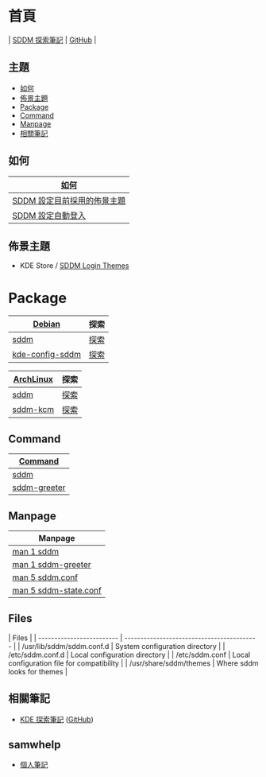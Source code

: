 

# 首頁

| [SDDM 探索筆記](https://samwhelp.github.io/note-about-sddm/) | [GitHub](https://github.com/samwhelp/note-about-sddm) |


## 主題

* [如何](#如何)
* [佈景主題](#佈景主題)
* [Package](#package)
* [Command](#command)
* [Manpage](#manpage)
* [相關筆記](#相關筆記)


## 如何

| [如何](https://samwhelp.github.io/note-about-sddm/read/howto.html) |
| --- |
| [SDDM 設定目前採用的佈景主題](https://samwhelp.github.io/note-about-sddm/read/howto/config-current-theme.html) |
| [SDDM 設定自動登入](https://samwhelp.github.io/note-about-sddm/read/howto/config-auto-login.html) |


## 佈景主題

* KDE Store / [SDDM Login Themes](https://store.kde.org/browse?cat=101&ord=latest)


# Package

| [Debian](https://samwhelp.github.io/note-about-sddm/read/package/debian.html) | 探索 |
| --- | --- |
| [sddm](https://packages.debian.org/stable/sddm) | [探索](https://samwhelp.github.io/note-about-sddm/read/package/debian/sddm.html) |
| [kde-config-sddm](https://packages.debian.org/stable/kde-config-sddm) | [探索](https://samwhelp.github.io/note-about-sddm/read/package/debian/kde-config-sddm.html) |


| [ArchLinux](https://samwhelp.github.io/note-about-sddm/read/package/archlinux.html) | 探索 |
| --- | --- |
| [sddm](https://archlinux.org/packages/extra/x86_64/sddm/) | [探索](https://samwhelp.github.io/note-about-sddm/read/package/archlinux/sddm.html) |
| [sddm-kcm](https://archlinux.org/packages/extra/x86_64/sddm-kcm/) | [探索](https://samwhelp.github.io/note-about-sddm/read/package/archlinux/sddm-kcm.html) |


## Command

| [Command](https://samwhelp.github.io/note-about-sddm/read/command.html) |
| --- |
| [sddm](https://samwhelp.github.io/note-about-sddm/read/command/sddm.html) |
| [sddm-greeter](https://samwhelp.github.io/note-about-sddm/read/command/sddm-greeter.html) |


## Manpage

| Manpage |
| --- |
| [man 1 sddm](https://manpages.debian.org/stable/sddm/sddm.1.en.html) |
| [man 1 sddm-greeter](https://manpages.debian.org/stable/sddm/sddm-greeter.1.en.html) |
| [man 5 sddm.conf](https://manpages.debian.org/stable/sddm/sddm.conf.5.en.html) |
| [man 5 sddm-state.conf](https://manpages.debian.org/stable/sddm/sddm-state.conf.5.en.html) |


## Files

| Files |
| ------------------------- | ------------------------------------------ |
| /usr/lib/sddm/sddm.conf.d | System configuration directory             |
| /etc/sddm.conf.d          | Local configuration directory              |
| /etc/sddm.conf            | Local configuration file for compatibility |
| /usr/share/sddm/themes    | Where sddm looks for themes                |




## 相關筆記

* [KDE 探索筆記](https://samwhelp.github.io/note-about-kde/) ([GitHub](https://github.com/samwhelp/note-about-kde/))


## samwhelp

* [個人筆記](https://samwhelp.github.io/book/)
